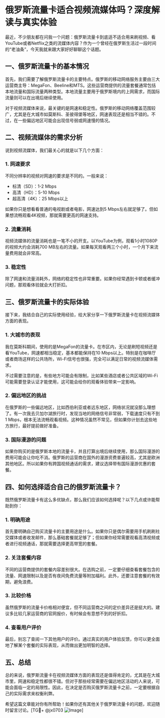 # 俄罗斯流量卡适合视频流媒体吗？深度解读与真实体验

最近，不少朋友都在问我一个问题：俄罗斯流量卡到底适不适合用来刷视频、看YouTube或者Netflix之类的流媒体内容？作为一个曾经在俄罗斯生活过一段时间的“老油条”，今天我就来跟大家好好聊聊这个话题。

## 一、俄罗斯流量卡的基本情况

首先，我们需要了解俄罗斯流量卡的主要特点。俄罗斯的移动网络服务主要由三大运营商主导：MegaFon、Beeline和MTS。这些运营商提供的流量套餐通常包括本地流量和国际流量两种类型。本地流量主要用于俄罗斯境内的上网需求，而国际流量则可以在出境后继续使用。

对于视频流媒体来说，最关键的是网速和稳定性。俄罗斯的移动网络覆盖范围较广，尤其是在大城市如莫斯科、圣彼得堡等地区，网速表现还是相当不错的。不过，在一些偏远地区可能会出现信号弱或网速慢的情况。

## 二、视频流媒体的需求分析

说到视频流媒体，我们最关心的就是以下几个方面：

### 1. 网速要求

不同分辨率的视频对网速的要求是不同的。一般来说：
- 标清（SD）：1-2 Mbps
- 高清（HD）：5-10 Mbps
- 超高清（4K）：25 Mbps以上

如果你只是想看看普通的电视剧或者电影，网速达到5 Mbps左右就足够了。但如果想流畅观看4K视频，那就需要更高的网速支持。

### 2. 流量消耗

视频流媒体的流量消耗也是一笔不小的开支。以YouTube为例，观看1小时1080P的视频大约会消耗700 MB左右的流量。如果每天观看两三个小时，一个月下来流量费用就会非常高。

### 3. 稳定性

除了网速和流量消耗外，网络的稳定性也非常重要。如果你经常遇到卡顿或者缓冲问题，那观看体验就会大打折扣。

## 三、俄罗斯流量卡的实际体验

接下来，我结合自己的实际使用经验，给大家分享一下俄罗斯流量卡在视频流媒体方面的表现。

### 1. 大城市的表现

我在莫斯科期间，使用的是MegaFon的流量卡。在市区内，无论是刷短视频还是看YouTube，网速都相当稳定，基本都能保持在10 Mbps以上。特别是在咖啡厅或者商场这样的公共场所，Wi-Fi信号也很强，完全可以满足日常的视频流媒体需求。

不过需要注意的是，有些地方可能会有限制，比如某些酒店或者公共区域的Wi-Fi可能需要登录认证才能使用，这可能会给你的观看体验带来一定影响。

### 2. 偏远地区的挑战

在俄罗斯的一些偏远地区，比如西伯利亚或者远东地区，网络状况就没那么理想了。有一次我去贝加尔湖旅行时，发现当地的网络信号非常弱，下载速度只有不到1 Mbps，根本无法流畅观看视频。这种情况虽然不常见，但如果你计划去这些地方旅行，最好提前做好准备。

### 3. 国际漫游的问题

如果你购买的是俄罗斯本地的流量卡，并且打算出境后继续使用，那么国际漫游的费用可能会让你吃不消。俄罗斯的运营商在国外的漫游资费普遍较高，尤其是欧洲其他地区。所以如果你有跨国视频通话的需求，建议选择带有国际漫游优惠的套餐。

## 四、如何选择适合自己的俄罗斯流量卡？

既然俄罗斯流量卡有这么多优缺点，那么我们应该如何选择呢？以下几点或许能帮助到你：

### 1. 明确用途

首先要明确自己购买流量卡的主要用途是什么。如果你只是偶尔需要用手机刷刷社交媒体或者收发邮件，那么基础套餐就足够了；但如果你经常需要观看高清视频或者进行视频通话，那就需要选择更高带宽的套餐。

### 2. 关注套餐内容

不同的运营商提供的套餐内容差别很大。在选购之前，一定要仔细查看套餐包含的流量、网速限制以及是否有夜间免费流量等附加福利。此外，还要注意套餐的有效期，避免浪费。

### 3. 比较价格

虽然俄罗斯的流量卡价格相对便宜，但不同运营商之间的定价差异还是挺大的。建议多比较几家运营商的官网报价，有时候会有意想不到的好折扣。

### 4. 查看用户评价

最后，别忘了查阅一下其他用户的评价。通过真实的用户体验反馈，你可以更全面地了解某个套餐的实际表现，从而做出更加明智的选择。

## 五、总结

总的来说，俄罗斯流量卡在视频流媒体方面的表现还是值得肯定的，尤其是在大城市里，网速和稳定性都很不错。但对于那些经常需要在偏远地区活动的人来说，可能会面临一定的局限性。因此，在决定是否购买俄罗斯流量卡之前，一定要根据自己的实际需求来权衡利弊。

希望这篇文章能对你有所帮助！如果你还有其他关于俄罗斯流量卡的问题，欢迎随时留言讨论。[TG💪+ @jx0703 ![Image](https://github.com/user-attachments/assets/dbca1d08-cadb-493c-b0ec-ad6f7a83f270)]